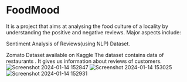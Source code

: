 # FoodMood
It is a project that aims at analysing the food culture of a locality by understanding the positive and negative reviews. Major aspects include:


Sentiment Analysis of Reviews(using NLP)
Dataset.

Zomato Dataset available on Kaggle 
The dataset contains data of restaurants . It gives us information about reviews of customers.
![Screenshot 2024-01-14 152847](https://github.com/Arunika22/Resturant-Review-System/assets/97836808/9b36971a-a0c4-4c6e-afcd-4230a69bf8ec)
![Screenshot 2024-01-14 153025](https://github.com/Arunika22/Resturant-Review-System/assets/97836808/efe0c754-8122-4965-bd04-b89c058f2d36)
![Screenshot 2024-01-14 152931](https://github.com/Arunika22/Resturant-Review-System/assets/97836808/48d39a7e-cace-432c-81db-0d559baa47a6)

